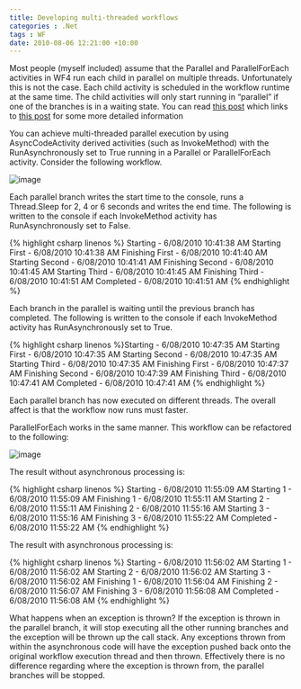 ```yaml
---
title: Developing multi-threaded workflows
categories : .Net
tags : WF
date: 2010-08-06 12:21:00 +10:00
---
```


Most people (myself included) assume that the Parallel and ParallelForEach<t>
    activities in WF4 run each child in parallel on multiple threads. Unfortunately this is not the case. Each child activity is scheduled in the workflow runtime at the same time. The child activities will only start running in “parallel” if one of the branches is in a waiting state. You can read [this post][0] which links to [this post][1] for some more detailed information

You can achieve multi-threaded parallel execution by using AsyncCodeActivity derived activities (such as InvokeMethod) with the RunAsynchronously set to True running in a Parallel or ParallelForEach<t>
activity. Consider the following workflow.

![image][2]

Each parallel branch writes the start time to the console, runs a Thread.Sleep for 2, 4 or 6 seconds and writes the end time. The following is written to the console if each InvokeMethod activity has RunAsynchronously set to False.

{% highlight csharp linenos %}
Starting - 6/08/2010 10:41:38 AM
Starting First - 6/08/2010 10:41:38 AM
Finishing First - 6/08/2010 10:41:40 AM
Starting Second - 6/08/2010 10:41:41 AM
Finishing Second - 6/08/2010 10:41:45 AM
Starting Third - 6/08/2010 10:41:45 AM
Finishing Third - 6/08/2010 10:41:51 AM
Completed - 6/08/2010 10:41:51 AM
{% endhighlight %}

Each branch in the parallel is waiting until the previous branch has completed. The following is written to the console if each InvokeMethod activity has RunAsynchronously set to True.

{% highlight csharp linenos %}Starting - 6/08/2010 10:47:35 AM
Starting First - 6/08/2010 10:47:35 AM
Starting Second - 6/08/2010 10:47:35 AM
Starting Third - 6/08/2010 10:47:35 AM
Finishing First - 6/08/2010 10:47:37 AM
Finishing Second - 6/08/2010 10:47:39 AM
Finishing Third - 6/08/2010 10:47:41 AM
Completed - 6/08/2010 10:47:41 AM
{% endhighlight %}

Each parallel branch has now executed on different threads. The overall affect is that the workflow now runs must faster.

ParallelForEach<t> works in the same manner. This workflow can be refactored to the following:

![image][3]

The result without asynchronous processing is:

{% highlight csharp linenos %}
Starting - 6/08/2010 11:55:09 AM
Starting 1 - 6/08/2010 11:55:09 AM
Finishing 1 - 6/08/2010 11:55:11 AM
Starting 2 - 6/08/2010 11:55:11 AM
Finishing 2 - 6/08/2010 11:55:16 AM
Starting 3 - 6/08/2010 11:55:16 AM
Finishing 3 - 6/08/2010 11:55:22 AM
Completed - 6/08/2010 11:55:22 AM
{% endhighlight %}
    
The result with asynchronous processing is:

{% highlight csharp linenos %}
Starting - 6/08/2010 11:56:02 AM
Starting 1 - 6/08/2010 11:56:02 AM
Starting 2 - 6/08/2010 11:56:02 AM
Starting 3 - 6/08/2010 11:56:02 AM
Finishing 1 - 6/08/2010 11:56:04 AM
Finishing 2 - 6/08/2010 11:56:07 AM
Finishing 3 - 6/08/2010 11:56:08 AM
Completed - 6/08/2010 11:56:08 AM
{% endhighlight %}

What happens when an exception is thrown? If the exception is thrown in the parallel branch, it will stop executing all the other running branches and the exception will be thrown up the call stack. Any exceptions thrown from within the asynchronous code will have the exception pushed back onto the original workflow execution thread and then thrown. Effectively there is no difference regarding where the exception is thrown from, the parallel branches will be stopped.

[0]: http://blogs.msdn.com/b/xiaowen/archive/2009/10/25/threadedness-in-wf.aspx
[1]: http://blogs.msdn.com/b/advancedworkflow/archive/2006/02/23/538160.aspx
[2]: /blogfiles/image_23.png
[3]: /blogfiles/image_24.png
